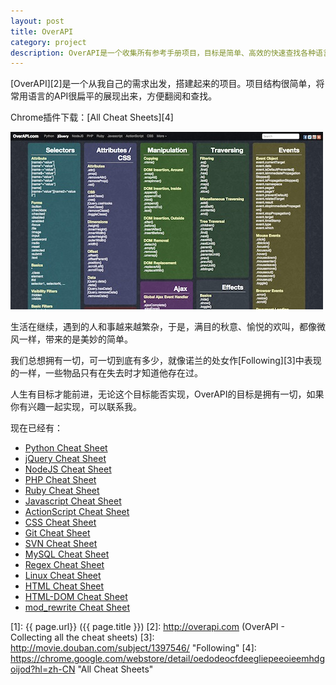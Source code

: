 ```yaml
---
layout: post
title: OverAPI
category: project
description: OverAPI是一个收集所有参考手册项目，目标是简单、高效的快速查找各种语言的API文档。
---
```


[OverAPI][2]是一个从我自己的需求出发，搭建起来的项目。项目结构很简单，将常用语言的API很扁平的展现出来，方便翻阅和查找。

Chrome插件下载：[All Cheat Sheets][4]

<a href="http://overapi.com" title="OverAPI - Collecting all the cheat sheets" target="_blank"><img src="/images/overapi/overapi.jpg" alt="OverAPI"></a>

生活在继续，遇到的人和事越来越繁杂，于是，满目的秋意、愉悦的欢叫，都像微风一样，带来的是美妙的简单。

我们总想拥有一切，可一切到底有多少，就像诺兰的处女作[Following][3]中表现的一样，一些物品只有在失去时才知道他存在过。

人生有目标才能前进，无论这个目标能否实现，OverAPI的目标是拥有一切，如果你有兴趣一起实现，可以联系我。

现在已经有：

- [Python Cheat Sheet](http://overapi.com/python/)
- [jQuery Cheat Sheet](http://overapi.com/jquery/)
- [NodeJS Cheat Sheet](http://overapi.com/nodejs/)
- [PHP Cheat Sheet](http://overapi.com/php/)
- [Ruby Cheat Sheet](http://overapi.com/ruby/)
- [Javascript Cheat Sheet](http://overapi.com/javascript/)
- [ActionScript Cheat Sheet](http://overapi.com/actionscript/)
- [CSS Cheat Sheet](http://overapi.com/css/)
- [Git Cheat Sheet](http://overapi.com/git/)
- [SVN Cheat Sheet](http://overapi.com/svn/)
- [MySQL Cheat Sheet](http://overapi.com/mysql/)
- [Regex Cheat Sheet](http://overapi.com/regex/)
- [Linux Cheat Sheet](http://overapi.com/linux/)
- [HTML Cheat Sheet](http://overapi.com/html/)
- [HTML-DOM Cheat Sheet](http://overapi.com/html-dom/)
- [mod_rewrite Cheat Sheet](http://overapi.com/mod_rewrite/)

[BeiYuu]:    http://beiyuu.com  "BeiYuu"
[1]:    {{ page.url}}  ({{ page.title }})
[2]:    http://overapi.com  (OverAPI - Collecting all the cheat sheets)
[3]:    http://movie.douban.com/subject/1397546/ "Following"
[4]:    https://chrome.google.com/webstore/detail/oedodeocfdeegliepeeoieemhdgoijod?hl=zh-CN "All Cheat Sheets"
